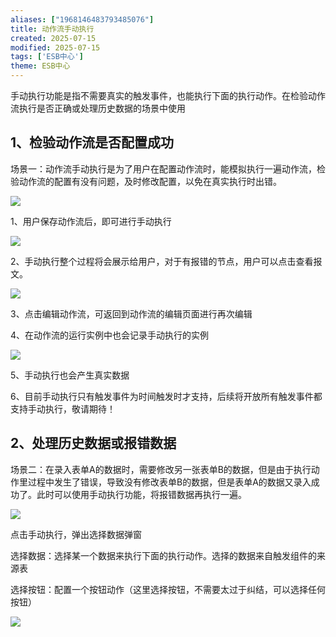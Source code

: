 ```yaml
---
aliases: ["1968146483793485076"]
title: 动作流手动执行
created: 2025-07-15
modified: 2025-07-15
tags: ['ESB中心']
theme: ESB中心
---
```


手动执行功能是指不需要真实的触发事件，也能执行下面的执行动作。在检验动作流执行是否正确或处理历史数据的场景中使用

## 1、检验动作流是否配置成功

场景一：动作流手动执行是为了用户在配置动作流时，能模拟执行一遍动作流，检验动作流的配置有没有问题，及时修改配置，以免在真实执行时出错。

![](c5f813f2a0940e924aea8dddae33fb86.jpg)

1、用户保存动作流后，即可进行手动执行

![](5e4d561a88741bfacf99d7b774e803d3.jpg)

2、手动执行整个过程将会展示给用户，对于有报错的节点，用户可以点击查看报文。

![](da82530ccd8fa0de11c3f2978d1844c7.jpg)

3、点击编辑动作流，可返回到动作流的编辑页面进行再次编辑

4、在动作流的运行实例中也会记录手动执行的实例

![](cde50097f9c861228322b69e8d400797.jpg)

5、手动执行也会产生真实数据

6、目前手动执行只有触发事件为时间触发时才支持，后续将开放所有触发事件都支持手动执行，敬请期待！

## 2、处理历史数据或报错数据

场景二：在录入表单A的数据时，需要修改另一张表单B的数据，但是由于执行动作里过程中发生了错误，导致没有修改表单B的数据，但是表单A的数据又录入成功了。此时可以使用手动执行功能，将报错数据再执行一遍。

![](1f37bdaa22d04fd0014c63b290c35f5c.jpg)

点击手动执行，弹出选择数据弹窗

选择数据：选择某一个数据来执行下面的执行动作。选择的数据来自触发组件的来源表

选择按钮：配置一个按钮动作（这里选择按钮，不需要太过于纠结，可以选择任何按钮）

![](352acef0949f1f2a97bce4e4b3fc41ed.jpg)